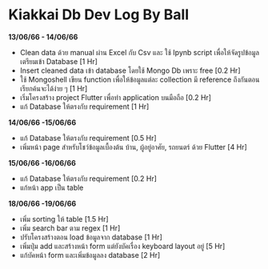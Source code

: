 # Kiakkai Db Dev Log By Ball

**13/06/66 - 14/06/66**

-   Clean data ด้วย manual ผ่าน Excel กับ Csv และ ใช้ Ipynb script เพื่อให้จัดรูปข้อมูลเตรียมเข้า Database [1 Hr]
-   Insert cleaned data เข้า database โดยใช้ Mongo Db เพราะ free [0.2 Hr]
-   ใช้ Mongoshell เขียน function เพื่อให้ข้อมูลแต่ละ collection มี reference ถึงกันตอนเรียกค้นจะได้ง่าย ๆ [1 Hr]
-   เริ่มโครงสร้าง project Flutter เพื่อทำ application บนมือถือ [0.2 Hr]
-   แก้ Database ให้ตรงกับ requirement [1 Hr]

**14/06/66 -15/06/66**

-   แก้ Database ให้ตรงกับ requirement [0.5 Hr]
-   เพิ่มหน้า page สำหรับโชว์ข้อมูลเบื้องต้น บ้าน, ผู้อยู่อาศัย, รถยนตร์ ด้วย Flutter [4 Hr]

**15/06/66 -16/06/66**

-   แก้ Database ให้ตรงกับ requirement [0.2 Hr]
-   แก้หน้า app เป็น table

**18/06/66 -19/06/66**

-   เพิ่ม sorting ให้ table [1.5 Hr]
-   เพิ่ม search bar ตาม regex [1 Hr]
-   ปรับโครงสร้างตอน load ข้อมูลจาก database [1 Hr]
-   เพิ่มปุ่ม add และสร้างหน้า form แต่ยังบัคเรื่อง keyboard layout อยู่ [5 Hr]
-   แก้บัคหน้า form และเพิ่มข้อมูลลง database [2 Hr]

